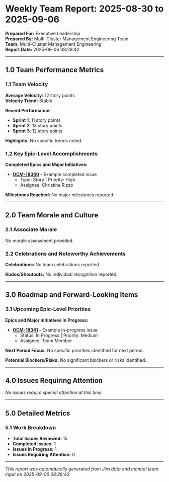 # Weekly Team Report: 2025-08-30 to 2025-09-06

**Prepared For:** Executive Leadership  
**Prepared By:** Multi-Cluster Management Engineering Team  
**Team:** Multi-Cluster Management Engineering  
**Report Date:** 2025-09-06 08:28:42

---

## 1.0 Team Performance Metrics

### 1.1 Team Velocity

**Average Velocity:** 12 story points  
**Velocity Trend:** Stable  

**Recent Performance:**
- **Sprint 1**: 11 story points
- **Sprint 2**: 13 story points
- **Sprint 3**: 12 story points

**Highlights:** No specific trends noted.


### 1.2 Key Epic-Level Accomplishments

**Completed Epics and Major Initiatives:**
- **[OCM-18340](https://issues.redhat.com/browse/OCM-18340)** - Example completed issue
  - Type: Story | Priority: High
  - Assignee: Christine Rizzo


**Milestones Reached:**
No major milestones reported.


---

## 2.0 Team Morale and Culture

### 2.1 Associate Morale

No morale assessment provided.



### 2.2 Celebrations and Noteworthy Achievements

**Celebrations:**
No team celebrations reported.

**Kudos/Shoutouts:**
No individual recognition reported.


---

## 3.0 Roadmap and Forward-Looking Items

### 3.1 Upcoming Epic-Level Priorities

**Epics and Major Initiatives In Progress:**
- **[OCM-18341](https://issues.redhat.com/browse/OCM-18341)** - Example in-progress issue
  - Status: In Progress | Priority: Medium
  - Assignee: Team Member


**Next Period Focus:**
No specific priorities identified for next period.

**Potential Blockers/Risks:**
No significant blockers or risks identified.

---

## 4.0 Issues Requiring Attention


_No issues require special attention at this time._

---

## 5.0 Detailed Metrics

### 5.1 Work Breakdown
- **Total Issues Reviewed:** 15
- **Completed Issues:** 1
- **Issues In Progress:** 1
- **Issues Requiring Attention:** 0


---

*This report was automatically generated from Jira data and manual team input on 2025-09-06 08:28:42*